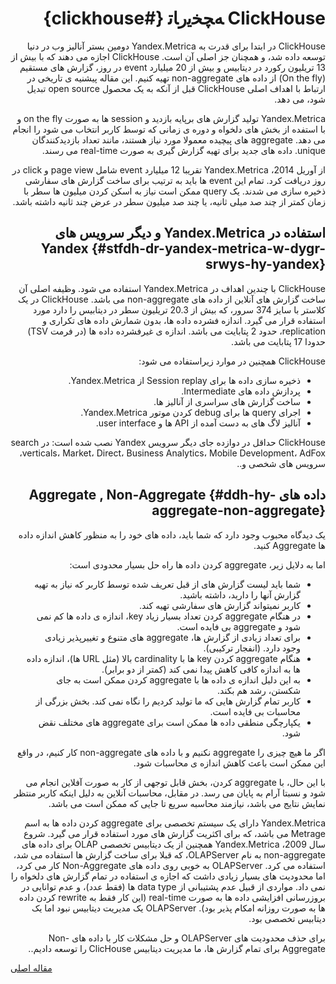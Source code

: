 <div markdown="1" markdown="1" dir="rtl">

# ClickHouse ﻪﭽﺨﯾﺭﺎﺗ {#clickhouse}

ClickHouse در ابتدا برای قدرت به Yandex.Metrica دومین بستر آنالیز وب در دنیا توسعه داده شد، و همچنان جز اصلی آن است. ClickHouse اجازه می دهند که با بیش از 13 تریلیون رکورد در دیتابیس و بیش از 20 میلیارد event در روز، گزارش های مستقیم (On the fly) از داده های non-aggregate تهیه کنیم. این مقاله پیشنیه ی تاریخی در ارتباط با اهداف اصلی ClickHouse قبل از آنکه به یک محصول open source تبدیل شود، می دهد.

Yandex.Metrica تولید گزارش های برپایه بازدید و session ها به صورت on the fly و با استفده از بخش های دلخواه و دوره ی زمانی که توسط کاربر انتخاب می شود را انجام می دهد. aggregate های پیچیده معمولا مورد نیاز هستند، مانند تعداد بازدیدکنندگان unique. داده های جدید برای تهیه گزارش گیری به صورت real-time می رسند.

از آوریل 2014، Yandex.Metrica تقریبا 12 میلیارد event شامل page view و click در روز دریافت کرد. تمام این event ها باید به ترتیب برای ساخت گزارش های سفارشی ذخیره سازی می شدند. یک query ممکن است نیاز به اسکن کردن میلیون ها سطر با زمان کمتر از چند صد میلی ثانیه، یا چند صد میلیون سطر در عرض چند ثانیه داشته باشد.

## استفاده در Yandex.Metrica و دیگر سرویس های Yandex {#stfdh-dr-yandex-metrica-w-dygr-srwys-hy-yandex}

ClickHouse با چندین اهداف در Yandex.Metrica استفاده می شود. وظیفه اصلی آن ساخت گزارش های آنلاین از داده های non-aggregate می باشد. ClickHouse در یک کلاستر با سایز 374 سرور، که بیش از 20.3 تریلیون سطر در دیتابیس را دارد مورد استفاده قرار می گیرد. اندازه فشرده داده ها، بدون شمارش داده های تکراری و replication، حدود 2 پتابایت می باشد. اندازه ی غیرفشرده داده ها (در فرمت TSV) حدودا 17 پتابایت می باشد.

ClickHouse همچنین در موارد زیراستفاده می شود:

-   ذخیره سازی داده ها برای Session replay از Yandex.Metrica.
-   پردازش داده های Intermediate.
-   ساخت گزارش های سراسری از آنالیز ها.
-   اجرای query ها برای debug کردن موتور Yandex.Metrica.
-   آنالیز لاگ های به دست آمده از API ها و user interface.

ClickHouse حداقل در دوازده جای دیگر سرویس Yandex نصب شده است: در search verticals، Market، Direct، Business Analytics، Mobile Development، AdFox، سرویس های شخصی و..

## داده های Aggregate , Non-Aggregate {#ddh-hy-aggregate-non-aggregate}

یک دیدگاه محبوب وجود دارد که شما باید، داده های خود را به منظور کاهش اندازه داده ها Aggregate کنید.

اما به دلایل زیر، aggregate کردن داده ها راه حل بسیار محدودی است:

-   شما باید لیست گزارش های از قبل تعریف شده توسط کاربر که نیاز به تهیه گزارش آنها را دارید، داشته باشید.
-   کاربر نمیتواند گزارش های سفارشی تهیه کند.
-   در هنگام aggregate کردن تعداد بسیار زیاد key، اندازه ی داده ها کم نمی شود و aggregate بی فایده است.
-   برای تعداد زیادی از گزارش ها، aggregate های متنوع و تغییرپذیر زیادی وجود دارد. (انفجار ترکیبی).
-   هنگام aggregate کردن key ها با cardinality بالا (مثل URL ها)، اندازه داده ها به اندازه کافی کاهش پیدا نمی کند (کمتر از دو برابر).
-   به این دلیل اندازه ی داده ها با aggregate کردن ممکن است به جای شکستن، رشد هم بکند.
-   کاربر تمام گزارش هایی که ما تولید کردیم را نگاه نمی کند. بخش بزرگی از محاسبات بی فایده است.
-   یکپارچگی منطقی داده ها ممکن است برای aggregate های مختلف نقض شود.

اگر ما هیچ چیزی را aggregate نکنیم و با داده های non-aggregate کار کنیم، در واقع این ممکن است باعث کاهش اندازه ی محاسبات شود.

با این حال، با aggregate کردن، بخش قابل توجهی از کار به صورت آفلاین انجام می شود و نسبتا آرام به پایان می رسد. در مقابل، محاسبات آنلاین به دلیل اینکه کاربر منتظر نمایش نتایج می باشد، نیازمند محاسبه سریع تا جایی که ممکن است می باشد.

Yandex.Metrica دارای یک سیستم تخصصی برای aggregate کردن داده ها به اسم Metrage می باشد، که برای اکثریت گزارش های مورد استفاده قرار می گیرد. شروع سال 2009، Yandex.Metrica همچنین از یک دیتابیس تخصصی OLAP برای داده های non-aggregate به نام OLAPServer، که قبلا برای ساخت گزارش ها استفاده می شد، استفاده می کرد. OLAPServer به خوبی روی داده های Non-Aggregate کار می کرد، اما محدودیت های بسیار زیادی داشت که اجازه ی استفاده در تمام گزارش های دلخواه را نمی داد. مواردی از قبیل عدم پشتیبانی از data type ها (فقط عدد)، و عدم توانایی در بروزرسانی افزایشی داده ها به صورت real-time (این کار فقط به rewrite کردن داده ها به صورت روزانه امکام پذیر بود). OLAPServer یک مدیریت دیتابیس نبود اما یک دیتابیس تخصصی بود.

برای حذف محدودیت های OLAPServer و حل مشکلات کار با داده های Non-Aggregate برای تمام گزارش ها، ما مدیریت دیتابیس ClicHouse را توسعه دادیم..

</div>

[مقاله اصلی](https://clickhouse.tech/docs/fa/introduction/ya_metrika_task/) <!--hide-->
